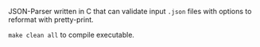 JSON-Parser written in C that can validate input ```.json``` files with options to reformat with pretty-print. 

``` make clean all ``` to compile executable.
